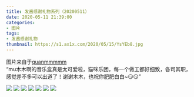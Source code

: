```yaml
---
title: 发酱感谢礼物系列（20200511）
date: 2020-05-11 21:39:00
categories:
- 图片
tags:
- 发酱感谢礼物
thumbnail: https://s1.ax1x.com/2020/05/15/YsYEb8.jpg
---
```


图片来自于<a href="https://weibo.com/p/1005051720171447" target="_blank">quanmmmmm</a><br/>“mu木木啊的音乐盒真是太可爱啦，猫咪乐团，每一个做工都好细致，各司其职，感觉差不多可以出道了！谢谢木木，也祝你肥肥白白~😏😏”

<!-- 下列图片中第一张为 thumbnail 图。 -->

![](https://s1.ax1x.com/2020/05/15/YsYEb8.jpg)
![](https://s1.ax1x.com/2020/05/15/YsYZVS.jpg)
![](https://s1.ax1x.com/2020/05/15/YsYuCj.jpg)
![](https://s1.ax1x.com/2020/05/15/YsYADf.jpg)
![](https://s1.ax1x.com/2020/05/15/YsYkKP.jpg)
![](https://s1.ax1x.com/2020/05/15/YsYeUg.jpg)
![](https://s1.ax1x.com/2020/05/15/YsYm5Q.jpg)